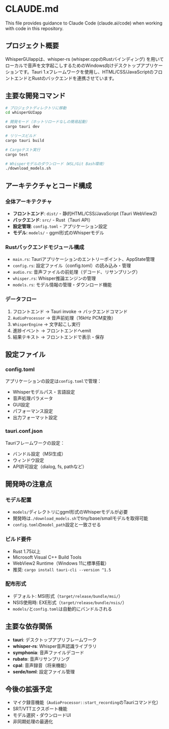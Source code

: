 # CLAUDE.md

This file provides guidance to Claude Code (claude.ai/code) when working with code in this repository.

## プロジェクト概要

WhisperGUIappは、whisper-rs (whisper.cppのRustバインディング) を用いてローカルで音声を文字起こしするためのWindows向けデスクトップアプリケーションです。Tauri 1.xフレームワークを使用し、HTML/CSS/JavaScriptのフロントエンドとRustのバックエンドを連携させています。

## 主要な開発コマンド

```bash
# プロジェクトディレクトリに移動
cd whisperGUIapp

# 開発モード（ホットリロードなしの簡易起動）
cargo tauri dev

# リリースビルド
cargo tauri build

# Cargoテスト実行
cargo test

# Whisperモデルのダウンロード（WSL/Git Bash環境）
./download_models.sh
```

## アーキテクチャとコード構成

### 全体アーキテクチャ
- **フロントエンド**: `dist/` - 静的HTML/CSS/JavaScript (Tauri WebView2)
- **バックエンド**: `src/` - Rust（Tauri API）
- **設定管理**: `config.toml` - アプリケーション設定
- **モデル**: `models/` - ggml形式のWhisperモデル

### Rustバックエンドモジュール構成
- `main.rs`: Tauriアプリケーションのエントリーポイント、AppState管理
- `config.rs`: 設定ファイル（config.toml）の読み込み・管理
- `audio.rs`: 音声ファイルの前処理（デコード、リサンプリング）
- `whisper.rs`: Whisper推論エンジンの管理
- `models.rs`: モデル情報の管理・ダウンロード機能

### データフロー
1. フロントエンド → Tauri invoke → バックエンドコマンド
2. `AudioProcessor` → 音声前処理（16kHz PCM変換）
3. `WhisperEngine` → 文字起こし実行
4. 進捗イベント → フロントエンドへemit
5. 結果テキスト → フロントエンドで表示・保存

## 設定ファイル

### config.toml
アプリケーションの設定は`config.toml`で管理：
- Whisperモデルパス・言語設定
- 音声処理パラメータ
- GUI設定
- パフォーマンス設定
- 出力フォーマット設定

### tauri.conf.json
Tauriフレームワークの設定：
- バンドル設定（MSI生成）
- ウィンドウ設定
- API許可設定（dialog, fs, pathなど）

## 開発時の注意点

### モデル配置
- `models/`ディレクトリにggml形式のWhisperモデルが必要
- 開発時は`./download_models.sh`でtiny/base/smallモデルを取得可能
- `config.toml`の`model_path`設定と一致させる

### ビルド要件
- Rust 1.75以上
- Microsoft Visual C++ Build Tools
- WebView2 Runtime（Windows 11に標準搭載）
- 推奨: `cargo install tauri-cli --version ^1.5`

### 配布形式
- デフォルト: MSI形式（`target/release/bundle/msi/`）
- NSIS使用時: EXE形式（`target/release/bundle/nsis/`）
- `models/`と`config.toml`は自動的にバンドルされる

## 主要な依存関係

- **tauri**: デスクトップアプリフレームワーク
- **whisper-rs**: Whisper音声認識ライブラリ
- **symphonia**: 音声ファイルデコード
- **rubato**: 音声リサンプリング
- **cpal**: 音声録音（将来機能）
- **serde/toml**: 設定ファイル管理

## 今後の拡張予定

- マイク録音機能（`AudioProcessor::start_recording`のTauriコマンド化）
- SRT/VTTエクスポート機能
- モデル選択・ダウンロードUI
- 非同期処理の最適化